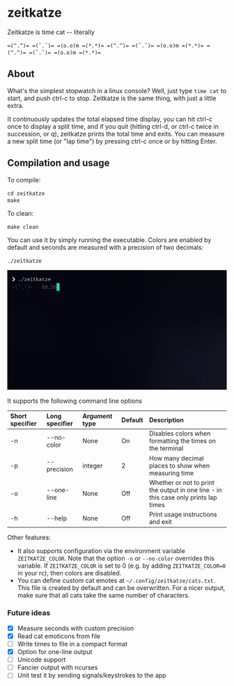 zeitkatze
=========

Zeitkatze is time cat -- literally
```
=(^.^)= =(ˇ.ˇ)= =(o.o)m =(*.*)= =(^.^)= =(ˇ.ˇ)= =(o.o)m =(*.*)= =(^.^)= =(ˇ.ˇ)= =(o.o)m =(*.*)=
```

## About
What's the simplest stopwatch in a linux console?
Well, just type `time cat` to start, and push ctrl-c to stop.
Zeitkatze is the same thing, with just a little extra.

It continuously updates the total elapsed time display, you can hit ctrl-c once to display a split time,
and if you quit (hitting ctrl-d, or ctrl-c twice in succession, or q), zeitkatze prints the total time and
exits. You can measure a new split time (or "lap time") by pressing ctrl-c once or by hitting Enter.


## Compilation and usage
To compile:
```
cd zeitkatze
make
```
To clean:
```
make clean
```
You can use it by simply running the executable. Colors are enabled by default and seconds are measured with a precision of two decimals:
```
./zeitkatze
```
<img src="https://raw.githubusercontent.com/leonmavr/zeitkatze/master/assets/demo.gif" height="275" />

It supports the following command line options

| Short specifier | Long specifier            | Argument type | Default | Description                                                                              |
|:--------------- |:--------------------------|:--------------|:--------|:-----------------------------------------------------------------------------------------|
| -n              | --no-color                |  None         | On      |Disables colors when formatting the times on the terminal                                 |   
| -p              | --precision               |  integer      | 2       |How many decimal places to show when measuring time                                       | 
| -o              | --one-line                |  None         | Off     |Whether or not to print the output in one line - in this case only prints lap times       | 
| -h              | --help                    |  None         | Off     |Print usage instructions and exit                                                         | 

Other features:
* It also supports configuration via the environment variable `ZEITKATZE_COLOR`. Note that the option `-n` or `--no-color` overrides this variable. If `ZEITKATZE_COLOR` is set to 0 (e.g. by adding `ZEITKATZE_COLOR=0` in your rc), then colors are disabled.
* You can define custom cat emotes at `~/.config/zeitkatze/cats.txt`. This file is created by default and can be overwritten. For a nicer output, make sure that all cats take the same number of characters.

### Future ideas
- [x] Measure seconds with custom precision
- [x] Read cat emoticons from file
- [ ] Write times to file in a compact format
- [x] Option for one-line output
- [ ] Unicode support
- [ ] Fancier output with ncurses
- [ ] Unit test it by sending signals/keystrokes to the app
